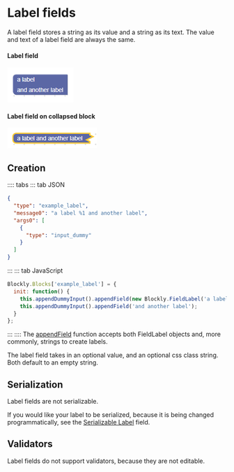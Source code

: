 # Label fields

A label field stores a string as its value and a string as its text. The value and text of a label field are always the same.

#### Label field

![](./label/on_block.png)

#### Label field on collapsed block

![](./label/collapsed.png)

## Creation

:::: tabs
::: tab JSON

```json
{
  "type": "example_label",
  "message0": "a label %1 and another label",
  "args0": [
    {
      "type": "input_dummy"
    }
  ]
}
```

:::
::: tab JavaScript

```javascript
Blockly.Blocks['example_label'] = {
  init: function() {
    this.appendDummyInput().appendField(new Blockly.FieldLabel('a label'));
    this.appendDummyInput().appendField('and another label');
  }
};
```

:::
::::
The [appendField](https://developers.google.com/blockly/reference/js/Blockly.Input#appendField) function accepts both FieldLabel objects and, more commonly, strings to create labels.

The label field takes in an optional value, and an optional css class string. Both default to an empty string.

## Serialization

Label fields are not serializable.

If you would like your label to be serialized, because it is being changed programmatically, see the [Serializable Label](/guides/create-custom-blocks/fields/built-in-fields/label-serializable) field.

## Validators

Label fields do not support validators, because they are not editable.
